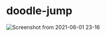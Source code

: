 # doodle-jump

![Screenshot from 2021-06-01 23-16](https://user-images.githubusercontent.com/56266493/120368746-126e5800-c330-11eb-8200-48d94c0fd9e0.png)
